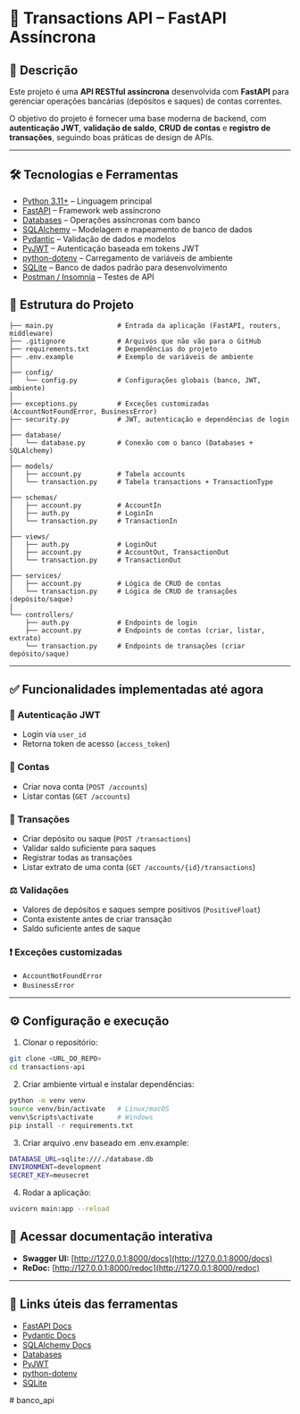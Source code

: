 # 🏦 Transactions API – FastAPI Assíncrona

## 📄 Descrição

Este projeto é uma **API RESTful assíncrona** desenvolvida com **FastAPI** para gerenciar operações bancárias (depósitos e saques) de contas correntes.

O objetivo do projeto é fornecer uma base moderna de backend, com **autenticação JWT**, **validação de saldo**, **CRUD de contas** e **registro de transações**, seguindo boas práticas de design de APIs.

---

## 🛠 Tecnologias e Ferramentas

- [Python 3.11+](https://www.python.org/) – Linguagem principal
- [FastAPI](https://fastapi.tiangolo.com/) – Framework web assíncrono
- [Databases](https://www.encode.io/databases/) – Operações assíncronas com banco
- [SQLAlchemy](https://www.sqlalchemy.org/) – Modelagem e mapeamento de banco de dados
- [Pydantic](https://docs.pydantic.dev/) – Validação de dados e modelos
- [PyJWT](https://pyjwt.readthedocs.io/) – Autenticação baseada em tokens JWT
- [python-dotenv](https://pypi.org/project/python-dotenv/) – Carregamento de variáveis de ambiente
- [SQLite](https://www.sqlite.org/) – Banco de dados padrão para desenvolvimento
- [Postman / Insomnia](https://www.postman.com/) – Testes de API

## 📁 Estrutura do Projeto

```text
├── main.py                # Entrada da aplicação (FastAPI, routers, middleware)
├── .gitignore             # Arquivos que não vão para o GitHub
├── requirements.txt       # Dependências do projeto
├── .env.example           # Exemplo de variáveis de ambiente
│
├── config/
│   └── config.py          # Configurações globais (banco, JWT, ambiente)
│
├── exceptions.py          # Exceções customizadas (AccountNotFoundError, BusinessError)
├── security.py            # JWT, autenticação e dependências de login
│
├── database/
│   └── database.py        # Conexão com o banco (Databases + SQLAlchemy)
│
├── models/
│   ├── account.py         # Tabela accounts
│   └── transaction.py     # Tabela transactions + TransactionType
│
├── schemas/
│   ├── account.py         # AccountIn
│   ├── auth.py            # LoginIn
│   └── transaction.py     # TransactionIn
│
├── views/
│   ├── auth.py            # LoginOut
│   ├── account.py         # AccountOut, TransactionOut
│   └── transaction.py     # TransactionOut
│
├── services/
│   ├── account.py         # Lógica de CRUD de contas
│   └── transaction.py     # Lógica de CRUD de transações (depósito/saque)
│
└── controllers/
    ├── auth.py            # Endpoints de login
    ├── account.py         # Endpoints de contas (criar, listar, extrato)
    └── transaction.py     # Endpoints de transações (criar depósito/saque)
```

---

## ✅ Funcionalidades implementadas até agora

### 🔐 Autenticação JWT
- Login via `user_id`
- Retorna token de acesso (`access_token`)

### 🏦 Contas
- Criar nova conta (`POST /accounts`)
- Listar contas (`GET /accounts`)

### 💸 Transações
- Criar depósito ou saque (`POST /transactions`)
- Validar saldo suficiente para saques
- Registrar todas as transações
- Listar extrato de uma conta (`GET /accounts/{id}/transactions`)

### ⚖️ Validações
- Valores de depósitos e saques sempre positivos (`PositiveFloat`)
- Conta existente antes de criar transação
- Saldo suficiente antes de saque

### ❗ Exceções customizadas
- `AccountNotFoundError`
- `BusinessError`

---

## ⚙ Configuração e execução

1. Clonar o repositório:  
```bash
git clone <URL_DO_REPO>
cd transactions-api
```

2. Criar ambiente virtual e instalar dependências:
```bash
python -m venv venv
source venv/bin/activate   # Linux/macOS
venv\Scripts\activate      # Windows
pip install -r requirements.txt
```

3. Criar arquivo .env baseado em .env.example:
```bash
DATABASE_URL=sqlite:///./database.db
ENVIRONMENT=development
SECRET_KEY=meusecret
```

4. Rodar a aplicação:
```bash
uvicorn main:app --reload
```

## 📖 Acessar documentação interativa

- **Swagger UI:** [http://127.0.0.1:8000/docs](http://127.0.0.1:8000/docs)  
- **ReDoc:** [http://127.0.0.1:8000/redoc](http://127.0.0.1:8000/redoc)

---

## 🔗 Links úteis das ferramentas

- [FastAPI Docs](https://fastapi.tiangolo.com/)  
- [Pydantic Docs](https://docs.pydantic.dev/)  
- [SQLAlchemy Docs](https://docs.sqlalchemy.org/)  
- [Databases](https://www.encode.io/databases/)  
- [PyJWT](https://pyjwt.readthedocs.io/)  
- [python-dotenv](https://pypi.org/project/python-dotenv/)  
- [SQLite](https://www.sqlite.org/)


#   b a n c o _ a p i  
 